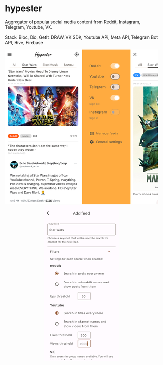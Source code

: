 # hypester

Aggregator of popular social media content from Reddit, Instagram, Telegram, Youtube, VK.
<br/><br/>
Stack: Bloc, Dio, GetIt, DRAW, VK SDK, Youtube APi, Meta API, Telegram Bot API, Hive, Firebase

<p align="center">
<img src="https://github.com/zbelova/hypester/blob/master/screenshots/111.png" width="250">
  <img src="https://github.com/zbelova/hypester/blob/master/screenshots/222.png" width="250">
  <img src="https://github.com/zbelova/hypester/blob/master/screenshots/333.png" width="250">
</p>
